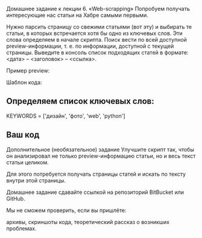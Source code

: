 Домашнее задание к лекции 6. «Web-scrapping»
Попробуем получать интересующие нас статьи на Хабре самыми первыми.

Нужно парсить страницу со свежими статьями (вот эту) и выбирать те статьи, в которых встречается хотя бы одно из ключевых слов. Эти слова определяем в начале скрипта. Поиск вести по всей доступной preview-информации, т. е. по информации, доступной с текущей страницы. Выведите в консоль список подходящих статей в формате: <дата> – <заголовок> – <ссылка>.

Пример preview:



Шаблон кода:

## Определяем список ключевых слов:
KEYWORDS = ['дизайн', 'фото', 'web', 'python']

## Ваш код
Дополнительное (необязательное) задание
Улучшите скрипт так, чтобы он анализировал не только preview-информацию статьи, но и весь текст статьи целиком.

Для этого потребуется получать страницы статей и искать по тексту внутри этой страницы.

Домашнее задание сдавайте ссылкой на репозиторий BitBucket или GitHub.

Мы не сможем проверить, если вы пришлёте:

архивы,
скриншоты кода,
теоретический рассказ о возникших проблемах.